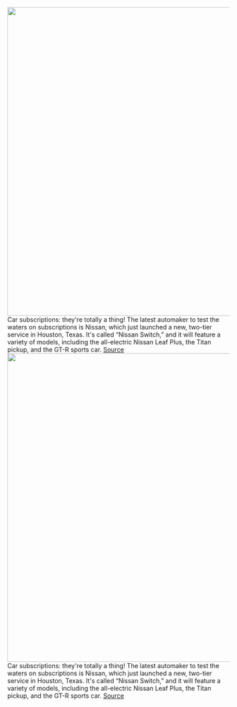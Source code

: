 <img src='https://cdn.vox-cdn.com/thumbor/2nS7Nb4mvMysAeF8nEcZOg0JMgk=/0x0:2040x1360/1200x800/filters:focal(857x517:1183x843)/cdn.vox-cdn.com/uploads/chorus_image/image/66337379/akrales_180326_2416_0122.0.jpg' width='700px' /><br/>
Car subscriptions: they're totally a thing! The latest automaker to test the waters on subscriptions is Nissan, which just launched a new, two-tier service in Houston, Texas. It's called “Nissan Switch,” and it will feature a variety of models, including the all-electric Nissan Leaf Plus, the Titan pickup, and the GT-R sports car.
<a href='https://www.theverge.com/2020/2/19/21143852/nissan-switch-subscription-service-price-model-vehicle'> Source <a/><img src='https://cdn.vox-cdn.com/thumbor/2nS7Nb4mvMysAeF8nEcZOg0JMgk=/0x0:2040x1360/1200x800/filters:focal(857x517:1183x843)/cdn.vox-cdn.com/uploads/chorus_image/image/66337379/akrales_180326_2416_0122.0.jpg' width='700px' /><br/>
Car subscriptions: they're totally a thing! The latest automaker to test the waters on subscriptions is Nissan, which just launched a new, two-tier service in Houston, Texas. It's called “Nissan Switch,” and it will feature a variety of models, including the all-electric Nissan Leaf Plus, the Titan pickup, and the GT-R sports car.
<a href='https://www.theverge.com/2020/2/19/21143852/nissan-switch-subscription-service-price-model-vehicle'> Source <a/>
